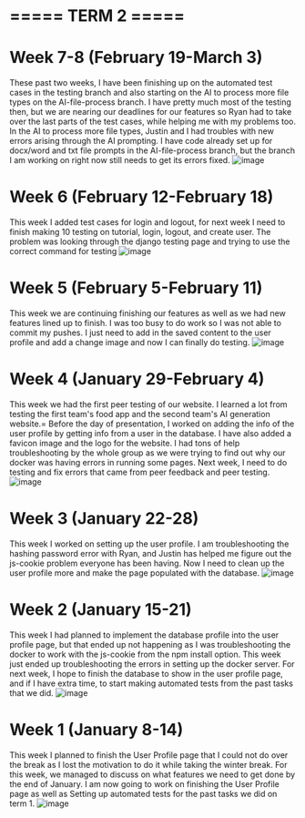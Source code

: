 # ===== TERM 2 =====
# Week 7-8 (February 19-March 3)
These past two weeks, I have been finishing up on the automated test cases in the testing branch and also starting on the AI to process more file types on the AI-file-process branch. I have pretty much most of the testing then, but we are nearing our deadlines for our features so Ryan had to take over the last parts of the test cases, while helping me with my problems too. In the AI to process more file types, Justin and I had troubles with new errors arising through the AI prompting. I have code already set up for docx/word and txt file prompts in the AI-file-process branch, but the branch I am working on right now still needs to get its errors fixed.
![image](https://github.com/COSC-499-W2023/year-long-project-team-11/assets/60246855/9b8cfa5d-bdd9-453c-a2c3-470ee29b45ac)


# Week 6 (February 12-February 18)
This week I added test cases for login and logout, for next week I need to finish making 10 testing on tutorial, login, logout, and create user. The problem was looking through the django testing page and trying to use the correct command for testing
![image](https://github.com/COSC-499-W2023/year-long-project-team-11/assets/60246855/03876c23-dd62-4d06-9af4-475fc7aac41f)

# Week 5 (February 5-February 11)
This week we are continuing finishing our features as well as we had new features lined up to finish. I was too busy to do work so I was not able to commit my pushes. I just need to add in the saved content to the user profile and add a change image and now I can finally do testing. 
![image](https://github.com/COSC-499-W2023/year-long-project-team-11/assets/60246855/a00915c0-44ee-4caa-960c-1ceef8432a79)

# Week 4 (January 29-February 4)
This week we had the first peer testing of our website. I learned a lot from testing the first team's food app and the second team's AI generation website.= Before the day of presentation, I worked on adding the info of the user profile by getting info from a user in the database. I have also added a favicon image and the logo for the website. I had tons of help troubleshooting by the whole group as we were trying to find out why our docker was having errors in running some pages. Next week, I need to do testing and fix errors that came from peer feedback and peer testing.
![image](https://github.com/COSC-499-W2023/year-long-project-team-11/assets/60246855/efb0c423-2b8c-49ee-a14c-fce1f31e26ea)

# Week 3 (January 22-28)
This week I worked on setting up the user profile. I am troubleshooting the hashing password error with Ryan, and Justin has helped me figure out the js-cookie problem everyone has been having. Now I need to clean up the user profile more and make the page populated with the database.
![image](https://github.com/COSC-499-W2023/year-long-project-team-11/assets/60246855/743b7bb2-ae9e-41a2-8b9f-e15bba932beb)

# Week 2 (January 15-21)
This week I had planned to implement the database profile into the user profile page, but that ended up not happening as I was troubleshooting the docker to work with the js-cookie from the npm install option. This week just ended up troubleshooting the errors in setting up the docker server. For next week, I hope to finish the database to show in the user profile page, and if I have extra time, to start making automated tests from the past tasks that we did.
![image](https://github.com/COSC-499-W2023/year-long-project-team-11/assets/60246855/f3244fbc-8c1a-4c58-9be6-6494492123ee)

# Week 1 (January 8-14)
This week I planned to finish the User Profile page that I could not do over the break as I lost the motivation to do it while taking the winter break. For this week, we managed to discuss on what features we need to get done by the end of January. I am now going to work on finishing the User Profile page as well as Setting up automated tests for the past tasks we did on term 1.
![image](https://github.com/COSC-499-W2023/year-long-project-team-11/assets/60246855/aed587e8-80ea-4477-9b8d-b07c57c596e8)



